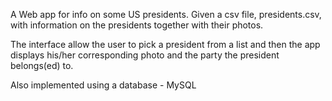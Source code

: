 A Web app for info on some US presidents. Given a csv file, presidents.csv, with information on the presidents together with their photos.

The interface allow the user to pick a president from a list and then the app displays his/her corresponding photo and the party the president belongs(ed) to.

Also implemented using a database - MySQL
